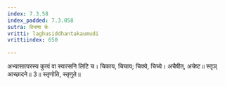 ```yaml
---
index: 7.3.58
index_padded: 7.3.058
sutra: विभाषा चेः
vritti: laghusiddhantakaumudi
vrittiindex: 650

---
```

अभ्यासात्परस्य कुत्वं वा स्यात्सनि लिटि च। चिकाय, चिचाय; चिक्ये, चिच्ये। अचैषीत्, अचेष्ट॥ स्तृञ् आच्छादने॥ 3॥ स्तृणोति, स्तृणुते॥